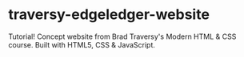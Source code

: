 # traversy-edgeledger-website
Tutorial! Concept website from Brad Traversy's Modern HTML & CSS course. Built with HTML5, CSS &amp; JavaScript.
